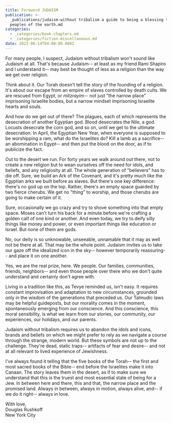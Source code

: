 ```yaml
---
title: Foreword JUDAISM
publication: >-
  _publications/judaism-without tribalism a guide to being a blessing to all the
  peoples of the earth.md
categories:
  - _categories/book-chapters.md
  - _categories/fiction-miscellaneous.md
date: 2022-06-14T04:00:00.000Z
---
```


For many people, I suspect, Judaism without tribalism won't sound like Judaism at all. That's because Judaism-- at least as my friend Rami Shapiro and I understand it-- may best be thought of less as a religion than the way we get over religion.

Think about it. Our Torah doesn't tell the story of the founding of a religion. It's about our escape from an empire of slaves controlled by death cults. We are rescued from Egypt, or *mitzrayim*-- not just "the narrow place" imprisoning Israelite bodies, but a narrow mindset imprisoning Israelite hearts and souls.

And how do we get out of there? The plagues, each of which represents the desecration of another Egyptian god. Blood desecrates the Nile, a god. Locusts desecrate the corn god, and so on, until we get to the ultimate desecration. In April, the Egyptian New Year, when everyone is supposed to be worshipping a ram, what do the Israelites do? Kill a lamb as a sacrifice-- an abomination in Egypt-- and then put the blood on the door, as if to publicize the fact.

Out to the desert we run. For forty years we walk around out there, not to create a new religion but to wean ourselves off the need for idols, and beliefs, and any religiosity at all. The whole generation of "believers" has to die off. Sure, we build an Ark of the Covenant, and it's pretty much like the Egyptian arks we built before as slaves. But there's one key difference: there's no god up on the top. Rather, there's an empty space guarded by two fierce cherubs. We get no "thing" to worship, and those cherubs are going to make certain of it.

Sure, occasionally we go crazy and try to shove something into that empty space. Moses can't turn his back for a minute before we're crafting a golden calf of one kind or another. And even today, we try to deify silly things like money and power, or even important things like education or Israel. But none of them are gods.

No, our deity is so unknowable, unseeable, unnamable that it may as well not be there at all. That may be the whole point. Judaism invites us to take our gaze off the idealized icon in the sky-- however temporarily reassuring-- and place it on one another.

Yes, we are the real prize, here. We people. Our families, communities, friends, neighbors-- and even those people over there who we don't quite understand and certainly don't agree with.

Living in a tradition like this, as Tevye reminded us, isn't easy. It requires constant improvisation and adaptation to new circumstances, grounded only in the wisdom of the generations that preceded us. Our Talmudic laws may be helpful guideposts, but our morality comes in the moment, spontaneously emerging from our conscience. And this conscience, this moral sensibility, is what we learn from our stories, our community, our experiences, our holidays, and our parents.

Judaism without tribalism requires us to abandon the idols and icons, brands and beliefs on which we might prefer to rely as we navigate a course through the strange, modern world. But these symbols are not up to the challenge. They're dead, static traps-- artifacts of fear and desire-- and not at all relevant to lived experience of Jewishness.

I've always found it telling that the five books of the Torah-- the first and most sacred books of the Bible-- end before the Israelites make it into Canaan. The story leaves them in the desert, as if to make sure we understand that this is the truest and most essential state of being for a Jew. In between here and there, this and that, the narrow place and the promised land. Always in between, always in motion, always alive, and-- if we do it right-- always in love.

With love,\
Douglas Rushkoff\
New York City
